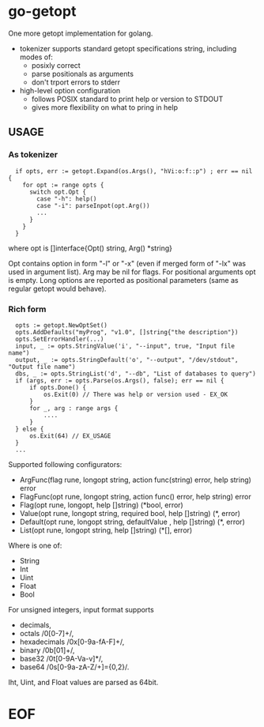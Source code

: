 # go-getopt

One more getopt implementation for golang.

- tokenizer supports standard getopt specifications string, including modes of:
  - posixly correct
  - parse positionals as arguments
  - don't trport errors to stderr
- high-level option configuration 
  - follows POSIX standard to print help or version to STDOUT
  - gives more flexibility on what to pring in help

## USAGE

### As tokenizer

````
  if opts, err := getopt.Expand(os.Args(), "hVi:o:f::p") ; err == nil {
    for opt := range opts {
      switch opt.Opt {
        case "-h": help()
        case "-i": parseInpot(opt.Arg())
        ...
      }
    }
  }
````

where opt is []interface{Opt() string, Arg() *string}

Opt contains option in form "-l" or "-x" (even if merged form of "-lx" 
was used in argument list).  Arg may be nil for flags.  For positional
arguments opt is empty.  Long options are reported as positional parameters
(same as regular getopt would behave).

### Rich form

````
  opts := getopt.NewOptSet()
  opts.AddDefaults("myProg", "v1.0", []string{"the description"})
  opts.SetErrorHandler(...)
  input, _ := opts.StringValue('i', "--input", true, "Input file name")
  output, _ := opts.StringDefault('o', "--output", "/dev/stdout", "Output file name")
  dbs, _ := opts.StringList('d', "--db", "List of databases to query")
  if (args, err := opts.Parse(os.Args(), false); err == nil {
      if opts.Done() {
          os.Exit(0) // There was help or version used - EX_OK
      }
      for _, arg : range args {
          ....
      }
  } else {
      os.Exit(64) // EX_USAGE
  }
  ...
````

Supported following configurators: 
 - ArgFunc(flag rune, longopt string, action func(string) error, help string) error 
 - FlagFunc(opt rune, longopt string, action func() error, help string) error
 - Flag(opt rune, longopt, help []string) (*bool, error)
 - <type>Value(opt rune, longopt string, required bool, help []string) (*<type>, error)
 - <type>Default(opt rune, longopt string, defaultValue <type>, help []string) (*<type>, error)
 - <type>List(opt rune, longopt string, help []string) (*[]<type>, error)

Where <type> is one of:
  - String
  - Int
  - Uint
  - Float
  - Bool

For unsigned integers, input format supports 
 - decimals, 
 - octals /0[0-7]+/, 
 - hexadecimals /0x[0-9a-fA-F]+/, 
 - binary /0b[01]+/, 
 - base32 /0t[0-9A-Va-v]*/,
 - base64 /0s[0-9a-zA-Z/+]={0,2}/.

Iht, Uint, and Float values are parsed as 64bit.

# EOF
